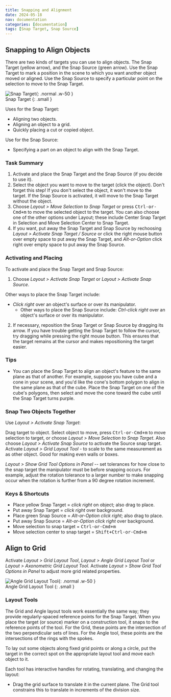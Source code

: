 ```yaml
---
title: Snapping and Alignment
date: 2024-05-18
nav: documentation
categories: [documentation]
tags: [Snap Target, Snap Source]
---
```

## Snapping to Align Objects

There are two kinds of targets you can use to align objects. The Snap Target (yellow arrow), and the Snap Source (green arrow). Use the Snap Target to mark a position in the scene to which you want another object moved or aligned. Use the Snap Source to specify a particular point on the selection to move to the Snap Target.

![Snap Target](/assets/img/documentation/snap-target.png){: .normal .w-50 }
<br>Snap Target
{: .small }

Uses for the Snap Target:

- Aligning two objects.
- Aligning an object to a grid.
- Quickly placing a cut or copied object.

Use for the Snap Source:

- Specifying a part on an object to align with the Snap Target.

### Task Summary

1. Activate and place the Snap Target and the Snap Source (if you decide to use it).
2. Select the object you want to move to the target (click the object). Don't forget this step! If you don't select the object, it won't move to the target. If the Snap Source is activated, it will move to the Snap Target without the object.
3. Choose *Layout > Move Selection to Snap Target* or press <kbd>Ctrl-or-Cmd+m</kbd> to move the selected object to the target. You can also choose one of the other options under Layout; these include Center Snap Target in Selection and Move Selection Center to Snap Target.
4. If you want, put away the Snap Target and Snap Source by rechoosing *Layout > Activate Snap Target / Source* or click the right mouse button over empty space to put away the Snap Target, and *Alt-or-Option* click right over empty space to put away the Snap Source.

### Activating and Placing

To activate and place the Snap Target and Snap Source:

1. Choose *Layout > Activate Snap Target* or *Layout > Activate Snap Source*.

Other ways to place the Snap Target include:

- *Click right* over an object's surface or over its manipulator.
  - Other ways to place the Snap Source include: *Ctrl-click right* over an object's surface or over its manipulator.

2. If necessary, reposition the Snap Target or Snap Source by dragging its arrow. If you have trouble getting the Snap Target to follow the cursor, try dragging while pressing the right mouse button. This ensures that the target remains at the cursor and makes repositioning the target easier.

### Tips

- You can place the Snap Target to align an object's feature to the same plane as that of another. For example, suppose you have cube and a cone in your scene, and you'd like the cone's bottom polygon to align in the same plane as that of the cube. Place the Snap Target on one of the cube's polygons, then select and move the cone toward the cube until the Snap Target turns purple.

### Snap Two Objects Together

Use *Layout > Activate Snap Target*:

Drag target to object. Select object to move, press <kbd>Ctrl-or-Cmd+m</kbd> to move selection to target, or choose *Layout > Move Selection to Snap Target*. Also choose *Layout > Activate Snap Source* to activate the Source snap target. Activate *Layout > Grid Layout Tool* - to scale to the same measurement as as other object. Good for making even walls or boxes.

*Layout > Show Grid Tool Options in Panel* -- set tolerances for how close to the snap target the manipulator must be before snapping occurs. For example, adjust the rotation tolerance to a larger number to make snapping occur when the rotation is further from a 90 degree rotation increment.

### Keys & Shortcuts

- Place yellow Snap Target = *click right* on object; also drag to place.
- Put away Snap Target = *click right* over background.
- Place green Snap Source = *Alt-or-Option click right*; also drag to place.
- Put away Snap Source = *Alt-or-Option click right* over background.
- Move selection to snap target = <kbd>Ctrl-or-Cmd+m</kbd>
- Move selection center to snap target = <kbd>Shift+Ctrl-or-Cmd+m</kbd>

## Align to Grid

Activate *Layout > Grid Layout Tool*, *Layout > Angle Grid Layout Tool* or *Layout > Axonometric Grid Layout Tool*. Activate *Layout > Show Grid Tool Options in Panel* to adjust more grid related properties.

![Angle Grid Layout Tool](/assets/img/documentation/angle-layout-tool.png){: .normal .w-50 }
<br>Angle Grid Layout Tool
{: .small }

### Layout Tools

The Grid and Angle layout tools work essentially the same way; they provide regularly-spaced reference points for the Snap Target. When you place the target (or source) marker on a construction tool, it snaps to the reference points of the tool. For the Grid, these points are the intersection of the two perpendicular sets of lines. For the Angle tool, these points are the intersections of the rings with the spokes.

To lay out some objects along fixed grid points or along a circle, put the target in the correct spot on the appropriate layout tool and move each object to it.

Each tool has interactive handles for rotating, translating, and changing the layout:

- Drag the grid surface to translate it in the current plane. The Grid tool constrains this to translate in increments of the division size.
